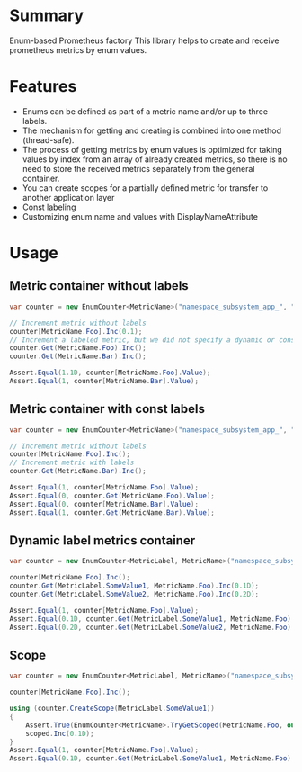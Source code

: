 # Summary
Enum-based Prometheus factory
This library helps to create and receive prometheus metrics by enum values.

# Features
* Enums can be defined as part of a metric name and/or up to three labels.
* The mechanism for getting and creating is combined into one method (thread-safe).
* The process of getting metrics by enum values is optimized for taking values by index from an array of already created metrics, so there is no need to store the received metrics separately from the general container.
* You can create scopes for a partially defined metric for transfer to another application layer
* Const labeling
* Customizing enum name and values with DisplayNameAttribute

# Usage

## Metric container without labels
```C#
var counter = new EnumCounter<MetricName>("namespace_subsystem_app_", "_total", "test count metric", false, false, Array.Empty<KeyValue>());

// Increment metric without labels
counter[MetricName.Foo].Inc(0.1);
// Increment a labeled metric, but we did not specify a dynamic or constant label in the definition or constructor of the container, this method will return a metric without labels 
counter.Get(MetricName.Foo).Inc();
counter.Get(MetricName.Bar).Inc();

Assert.Equal(1.1D, counter[MetricName.Foo].Value);
Assert.Equal(1, counter[MetricName.Bar].Value);
```

## Metric container with const labels
```C#
var counter = new EnumCounter<MetricName>("namespace_subsystem_app_", "_total", "test count metric", false, false, new KeyValue[] { ("const_label", "const_label_value") });

// Increment metric without labels
counter[MetricName.Foo].Inc();
// Increment metric with labels
counter.Get(MetricName.Bar).Inc();

Assert.Equal(1, counter[MetricName.Foo].Value);
Assert.Equal(0, counter.Get(MetricName.Foo).Value);
Assert.Equal(0, counter[MetricName.Bar].Value);
Assert.Equal(1, counter.Get(MetricName.Bar).Value);
```

## Dynamic label metrics container
```C#
var counter = new EnumCounter<MetricLabel, MetricName>("namespace_subsystem_app_", "_total", "test count metric", false, false, Array.Empty<KeyValue>());

counter[MetricName.Foo].Inc();
counter.Get(MetricLabel.SomeValue1, MetricName.Foo).Inc(0.1D);
counter.Get(MetricLabel.SomeValue2, MetricName.Foo).Inc(0.2D);

Assert.Equal(1, counter[MetricName.Foo].Value);
Assert.Equal(0.1D, counter.Get(MetricLabel.SomeValue1, MetricName.Foo).Value);
Assert.Equal(0.2D, counter.Get(MetricLabel.SomeValue2, MetricName.Foo).Value);
```

## Scope
```C#
var counter = new EnumCounter<MetricLabel, MetricName>("namespace_subsystem_app_", "_total", "test count metric", false, false, Array.Empty<KeyValue>(), factory);

counter[MetricName.Foo].Inc();

using (counter.CreateScope(MetricLabel.SomeValue1))
{
    Assert.True(EnumCounter<MetricName>.TryGetScoped(MetricName.Foo, out var scoped));
    scoped.Inc(0.1D);
}
Assert.Equal(1, counter[MetricName.Foo].Value);
Assert.Equal(0.1D, counter.Get(MetricLabel.SomeValue1, MetricName.Foo).Value);
```

